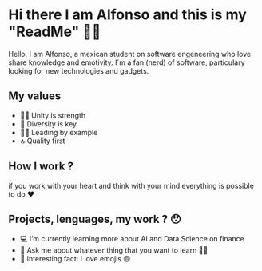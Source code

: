 # Hi there I am Alfonso and this is my "ReadMe" ✌🏻

Hello, I am Alfonso, a mexican student on software engeneering who love share knowledge and emotivity. 
I´m a fan (nerd) of software, particulary looking for new technologies and gadgets.

## My values

- 💪🏻 Unity is strength
- 🚀 Diversity is key
- 🙌🏻 Leading by example
- 🔝 Quality first

## How I work ? 

if you work with your heart and think with your mind everything is possible to do ❤️

## Projects, lenguages, my work ? 😯

- 💻 I’m currently learning more about AI and Data Science on finance
- 💬 Ask me about whatever thing that you want to learn ✌🏻
- 🥳 Interesting fact: I love emojis 😅

